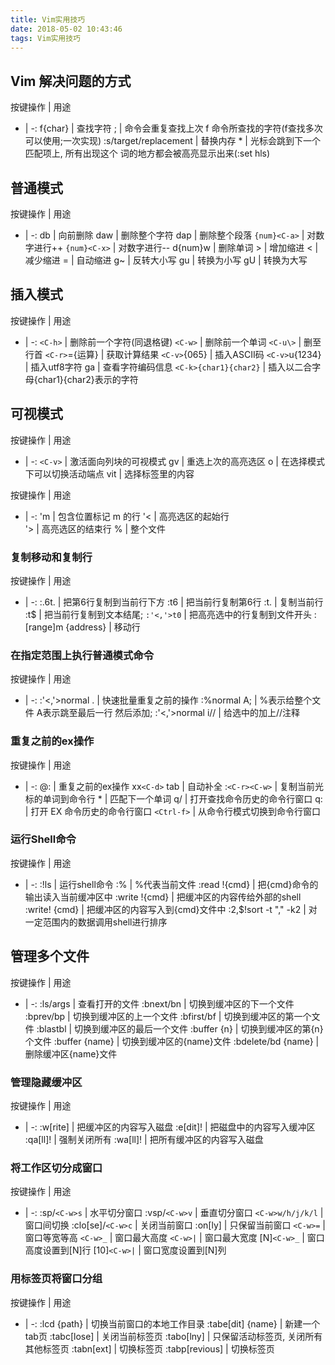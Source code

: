 ```yaml
---
title: Vim实用技巧
date: 2018-05-02 10:43:46
tags: Vim实用技巧
---
```


## Vim 解决问题的方式
按键操作 | 用途
- | -:
f{char} | 查找字符
; | 命令会重复查找上次 f 命令所查找的字符(f查找多次可以使用;一次实现)
:s/target/replacement | 替换内存
\* | 光标会跳到下一个匹配项上, 所有出现这个 词的地方都会被高亮显示出来(:set hls)

## 普通模式
按键操作 | 用途
- | -:
db | 向前删除
daw | 删除整个字符
dap | 删除整个段落
`{num}<C-a>` | 对数字进行++
`{num}<C-x>` | 对数字进行--
d{num}w | 删除单词
\> | 增加缩进
< | 减少缩进
= | 自动缩进
g~ | 反转大小写
gu | 转换为小写
gU | 转换为大写

## 插入模式

按键操作 | 用途
- | -:
`<C-h>` | 删除前一个字符(同退格键)
`<C-w>` | 删除前一个单词
`<C-u\>` | 删至行首
`<C-r>`={运算} | 获取计算结果
`<C-v>`{065} | 插入ASCII码 
`<C-v>`u{1234} | 插入utf8字符 
 ga | 查看字符编码信息
`<C-k>{char1}{char2}` | 插入以二合字母{char1}{char2}表示的字符

## 可视模式

按键操作 | 用途
- | -:
`<C-v>` | 激活面向列块的可视模式
gv | 重选上次的高亮选区
o | 在选择模式下可以切换活动端点
vit | 选择标签里的内容


按键操作 | 用途
- | -:
'm | 包含位置标记 m 的行 
'< | 高亮选区的起始行   
'> | 高亮选区的结束行
% | 整个文件


### 复制移动和复制行

按键操作 | 用途
- | -:
:.6t. | 把第6行复制到当前行下方
:t6 | 把当前行复制第6行
:t. | 复制当前行
:t$ | 把当前行复制到文本结尾;
`:'<,'>t0` | 把高亮选中的行复制到文件开头
:[range]m {address} | 移动行

### 在指定范围上执行普通模式命令

按键操作 | 用途
- | -:
:'<,'>normal . |   快速批量重复之前的操作
:%normal A; |   %表示给整个文件 A表示跳至最后一行 然后添加;
:'<,'>normal i// |   给选中的加上//注释

### 重复之前的ex操作
按键操作 | 用途
- | -:
@: | 重复之前的ex操作
xx`<C-d>` tab | 自动补全
:`<C-r><C-w>` | 复制当前光标的单词到命令行
\* | 匹配下一个单词
q/ | 打开查找命令历史的命令行窗口
q: | 打开 EX 命令历史的命令行窗口
`<Ctrl-f>` | 从命令行模式切换到命令行窗口

### 运行Shell命令
按键操作 | 用途
- | -:
:!ls | 运行shell命令
:% | %代表当前文件
:read !{cmd} | 把{cmd}命令的输出读入当前缓冲区中
:write !{cmd} | 把缓冲区的内容传给外部的shell
:write! {cmd} | 把缓冲区的内容写入到{cmd}文件中
:2,$!sort -t "," -k2 | 对一定范围内的数据调用shell进行排序

## 管理多个文件

按键操作 | 用途
- | -:
:ls/args | 查看打开的文件
:bnext/bn | 切换到缓冲区的下一个文件
:bprev/bp | 切换到缓冲区的上一个文件
:bfirst/bf | 切换到缓冲区的第一个文件
:blastbl | 切换到缓冲区的最后一个文件
:buffer {n} | 切换到缓冲区的第{n}个文件
:buffer {name} | 切换到缓冲区的{name}文件
:bdelete/bd {name} | 删除缓冲区{name}文件

### 管理隐藏缓冲区
按键操作 | 用途
- | -:
:w[rite] | 把缓冲区的内容写入磁盘
:e[dit]! | 把磁盘中的内容写入缓冲区
:qa[ll]! | 强制关闭所有
:wa[ll]! | 把所有缓冲区的内容写入磁盘

### 将工作区切分成窗口
按键操作 | 用途
- | -:
:sp/`<C-w>s` | 水平切分窗口
:vsp/`<C-w>v` | 垂直切分窗口
`<C-w>w/h/j/k/l` | 窗口间切换
:clo[se]/`<C-w>c` | 关闭当前窗口
:on[ly] | 只保留当前窗口
`<C-w>=` | 窗口等宽等高
`<C-w>_` | 窗口最大高度
`<C-w>|` | 窗口最大宽度
[N]`<C-w>_` | 窗口高度设置到[N]行
[10]`<C-w>|` | 窗口宽度设置到[N]列

### 用标签页将窗口分组
按键操作 | 用途
- | -:
:lcd {path} | 切换当前窗口的本地工作目录
:tabe[dit] {name} | 新建一个tab页
:tabc[lose] | 关闭当前标签页
:tabo[lny] | 只保留活动标签页, 关闭所有其他标签页
:tabn[ext] | 切换标签页
:tabp[revious] | 切换标签页


